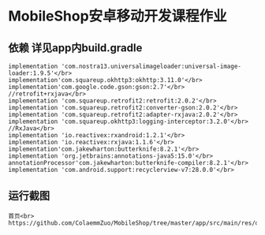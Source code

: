 # MobileShop安卓移动开发课程作业
## 依赖 详见app内build.gradle</br>
    implementation 'com.nostra13.universalimageloader:universal-image-loader:1.9.5'</br>
    implementation'com.squareup.okhttp3:okhttp:3.11.0'</br>
    implementation'com.google.code.gson:gson:2.7'</br>
    //retrofit+rxjava</br>
    implementation 'com.squareup.retrofit2:retrofit:2.0.2'</br>
    implementation 'com.squareup.retrofit2:converter-gson:2.0.2'</br>
    implementation 'com.squareup.retrofit2:adapter-rxjava:2.0.2'</br>
    implementation 'com.squareup.okhttp3:logging-interceptor:3.2.0'</br>
    //RxJava</br>
    implementation 'io.reactivex:rxandroid:1.2.1'</br>
    implementation 'io.reactivex:rxjava:1.1.6'</br>
    implementation'com.jakewharton:butterknife:8.2.1'</br>
    implementation 'org.jetbrains:annotations-java5:15.0'</br>
    annotationProcessor'com.jakewharton:butterknife-compiler:8.2.1'</br>
    implementation 'com.android.support:recyclerview-v7:28.0.0'</br>
## 运行截图</br>
    首页<br>
    https://github.com/ColaemmZuo/MobileShop/tree/master/app/src/main/res/drawable/photos/home.png<br>
